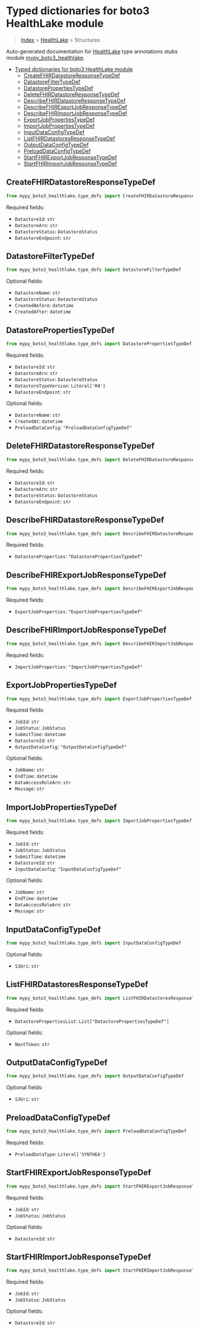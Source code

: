 # Typed dictionaries for boto3 HealthLake module

> [Index](../README.md) > [HealthLake](./README.md) > Structures

Auto-generated documentation for [HealthLake](https://boto3.amazonaws.com/v1/documentation/api/latest/reference/services/healthlake.html#HealthLake)
type annotations stubs module [mypy_boto3_healthlake](https://pypi.org/project/mypy-boto3-healthlake/).

- [Typed dictionaries for boto3 HealthLake module](#typed-dictionaries-for-boto3-healthlake-module)
  - [CreateFHIRDatastoreResponseTypeDef](#createfhirdatastoreresponsetypedef)
  - [DatastoreFilterTypeDef](#datastorefiltertypedef)
  - [DatastorePropertiesTypeDef](#datastorepropertiestypedef)
  - [DeleteFHIRDatastoreResponseTypeDef](#deletefhirdatastoreresponsetypedef)
  - [DescribeFHIRDatastoreResponseTypeDef](#describefhirdatastoreresponsetypedef)
  - [DescribeFHIRExportJobResponseTypeDef](#describefhirexportjobresponsetypedef)
  - [DescribeFHIRImportJobResponseTypeDef](#describefhirimportjobresponsetypedef)
  - [ExportJobPropertiesTypeDef](#exportjobpropertiestypedef)
  - [ImportJobPropertiesTypeDef](#importjobpropertiestypedef)
  - [InputDataConfigTypeDef](#inputdataconfigtypedef)
  - [ListFHIRDatastoresResponseTypeDef](#listfhirdatastoresresponsetypedef)
  - [OutputDataConfigTypeDef](#outputdataconfigtypedef)
  - [PreloadDataConfigTypeDef](#preloaddataconfigtypedef)
  - [StartFHIRExportJobResponseTypeDef](#startfhirexportjobresponsetypedef)
  - [StartFHIRImportJobResponseTypeDef](#startfhirimportjobresponsetypedef)

## CreateFHIRDatastoreResponseTypeDef

```python
from mypy_boto3_healthlake.type_defs import CreateFHIRDatastoreResponseTypeDef
```


Required fields:
- `DatastoreId`: `str`
- `DatastoreArn`: `str`
- `DatastoreStatus`: `DatastoreStatus`
- `DatastoreEndpoint`: `str`




## DatastoreFilterTypeDef

```python
from mypy_boto3_healthlake.type_defs import DatastoreFilterTypeDef
```




Optional fields:
- `DatastoreName`: `str`
- `DatastoreStatus`: `DatastoreStatus`
- `CreatedBefore`: `datetime`
- `CreatedAfter`: `datetime`


## DatastorePropertiesTypeDef

```python
from mypy_boto3_healthlake.type_defs import DatastorePropertiesTypeDef
```


Required fields:
- `DatastoreId`: `str`
- `DatastoreArn`: `str`
- `DatastoreStatus`: `DatastoreStatus`
- `DatastoreTypeVersion`: `Literal['R4']`
- `DatastoreEndpoint`: `str`



Optional fields:
- `DatastoreName`: `str`
- `CreatedAt`: `datetime`
- `PreloadDataConfig`: `"PreloadDataConfigTypeDef"`


## DeleteFHIRDatastoreResponseTypeDef

```python
from mypy_boto3_healthlake.type_defs import DeleteFHIRDatastoreResponseTypeDef
```


Required fields:
- `DatastoreId`: `str`
- `DatastoreArn`: `str`
- `DatastoreStatus`: `DatastoreStatus`
- `DatastoreEndpoint`: `str`




## DescribeFHIRDatastoreResponseTypeDef

```python
from mypy_boto3_healthlake.type_defs import DescribeFHIRDatastoreResponseTypeDef
```


Required fields:
- `DatastoreProperties`: `"DatastorePropertiesTypeDef"`




## DescribeFHIRExportJobResponseTypeDef

```python
from mypy_boto3_healthlake.type_defs import DescribeFHIRExportJobResponseTypeDef
```


Required fields:
- `ExportJobProperties`: `"ExportJobPropertiesTypeDef"`




## DescribeFHIRImportJobResponseTypeDef

```python
from mypy_boto3_healthlake.type_defs import DescribeFHIRImportJobResponseTypeDef
```


Required fields:
- `ImportJobProperties`: `"ImportJobPropertiesTypeDef"`




## ExportJobPropertiesTypeDef

```python
from mypy_boto3_healthlake.type_defs import ExportJobPropertiesTypeDef
```


Required fields:
- `JobId`: `str`
- `JobStatus`: `JobStatus`
- `SubmitTime`: `datetime`
- `DatastoreId`: `str`
- `OutputDataConfig`: `"OutputDataConfigTypeDef"`



Optional fields:
- `JobName`: `str`
- `EndTime`: `datetime`
- `DataAccessRoleArn`: `str`
- `Message`: `str`


## ImportJobPropertiesTypeDef

```python
from mypy_boto3_healthlake.type_defs import ImportJobPropertiesTypeDef
```


Required fields:
- `JobId`: `str`
- `JobStatus`: `JobStatus`
- `SubmitTime`: `datetime`
- `DatastoreId`: `str`
- `InputDataConfig`: `"InputDataConfigTypeDef"`



Optional fields:
- `JobName`: `str`
- `EndTime`: `datetime`
- `DataAccessRoleArn`: `str`
- `Message`: `str`


## InputDataConfigTypeDef

```python
from mypy_boto3_healthlake.type_defs import InputDataConfigTypeDef
```




Optional fields:
- `S3Uri`: `str`


## ListFHIRDatastoresResponseTypeDef

```python
from mypy_boto3_healthlake.type_defs import ListFHIRDatastoresResponseTypeDef
```


Required fields:
- `DatastorePropertiesList`: `List["DatastorePropertiesTypeDef"]`



Optional fields:
- `NextToken`: `str`


## OutputDataConfigTypeDef

```python
from mypy_boto3_healthlake.type_defs import OutputDataConfigTypeDef
```




Optional fields:
- `S3Uri`: `str`


## PreloadDataConfigTypeDef

```python
from mypy_boto3_healthlake.type_defs import PreloadDataConfigTypeDef
```


Required fields:
- `PreloadDataType`: `Literal['SYNTHEA']`




## StartFHIRExportJobResponseTypeDef

```python
from mypy_boto3_healthlake.type_defs import StartFHIRExportJobResponseTypeDef
```


Required fields:
- `JobId`: `str`
- `JobStatus`: `JobStatus`



Optional fields:
- `DatastoreId`: `str`


## StartFHIRImportJobResponseTypeDef

```python
from mypy_boto3_healthlake.type_defs import StartFHIRImportJobResponseTypeDef
```


Required fields:
- `JobId`: `str`
- `JobStatus`: `JobStatus`



Optional fields:
- `DatastoreId`: `str`

